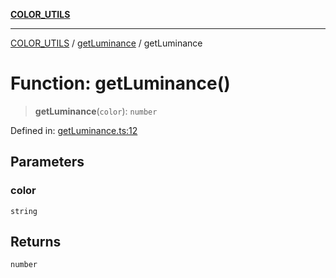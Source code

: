 [**COLOR_UTILS**](../../README.md)

***

[COLOR_UTILS](../../README.md) / [getLuminance](../README.md) / getLuminance

# Function: getLuminance()

> **getLuminance**(`color`): `number`

Defined in: [getLuminance.ts:12](https://github.com/dailker/everyutil-js/blob/b3e269da55b7d96c15eb37e98c5c4f6b94f05f6f/src/color/getLuminance.ts#L12)

## Parameters

### color

`string`

## Returns

`number`

